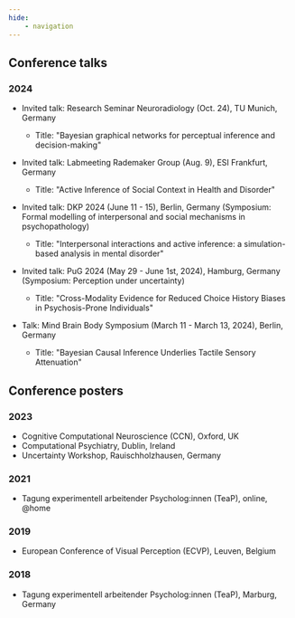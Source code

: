 ```yaml
---
hide: 
    - navigation
---
```


## Conference talks

### 2024

- Invited talk: Research Seminar Neuroradiology (Oct. 24), TU Munich, Germany
	- Title: "Bayesian graphical networks for perceptual inference and decision-making"

- Invited talk: Labmeeting Rademaker Group (Aug. 9), ESI Frankfurt, Germany
	- Title: "Active Inference of Social Context in Health and Disorder"

- Invited talk: DKP 2024 (June 11 - 15), Berlin, Germany (Symposium: Formal modelling of interpersonal and social mechanisms in psychopathology)
    - Title: "Interpersonal interactions and active inference: a simulation-based analysis in mental disorder"

- Invited talk: PuG 2024 (May 29 - June 1st, 2024), Hamburg, Germany (Symposium: Perception under uncertainty)
    - Title: "Cross-Modality Evidence for Reduced Choice History Biases in Psychosis-Prone
Individuals"

- Talk: Mind Brain Body Symposium (March 11 - March 13, 2024), Berlin, Germany
	- Title: "Bayesian Causal Inference Underlies Tactile Sensory Attenuation"



## Conference posters

### 2023

- Cognitive Computational Neuroscience (CCN), Oxford, UK
- Computational Psychiatry, Dublin, Ireland
- Uncertainty Workshop, Rauischholzhausen, Germany

### 2021

- Tagung experimentell arbeitender Psycholog:innen (TeaP), online, @home


### 2019

- European Conference of Visual Perception (ECVP), Leuven, Belgium

### 2018

- Tagung experimentell arbeitender Psycholog:innen (TeaP), Marburg, Germany